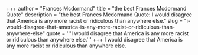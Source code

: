 +++
author = "Frances Mcdormand"
title = "the best Frances Mcdormand Quote"
description = "the best Frances Mcdormand Quote: I would disagree that America is any more racist or ridiculous than anywhere else."
slug = "i-would-disagree-that-america-is-any-more-racist-or-ridiculous-than-anywhere-else"
quote = '''I would disagree that America is any more racist or ridiculous than anywhere else.'''
+++
I would disagree that America is any more racist or ridiculous than anywhere else.
